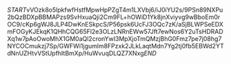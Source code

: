 $START$vVOzk8o5lpkfwfHstfMpwHpPZgT4m1LXVbj6/iJ0iYU2s/9PSn89NXPu2bQzBDXpBBMAPzs9SvHxuaQji2Cm9FL+hOWiD1Yk8jnXviyvg9wBboEm0rOC9/cKp6gWJ8JLP4DwKnESkpcS/P56psk6UcFJ3OQc7zK/aSjBLWPSeEDXmFOGyKJEkqK1QHhCQG65Fl2e3OLzLNRnEWw57Jft7ewNos6Y2uTsHDRADXq1w7pAoOwoMhX1GM0aQl2cronYwI3MpXjoTmQMzjBhG0Fmz7pe7j08hg7NYCOCmukzj7Sp/GWFWi1jgumlm8FPzxk2JLkLaqtMdn7Yg2tj0fb5EBWd2YTdNnUZHtvVStUpfhItBmXp/HuWvuqDLQZ7XNxg$END$